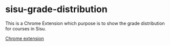 # sisu-grade-distribution
This is a Chrome Extension which purpose is to show the grade distribution for courses in Sisu.

[Chrome extension](https://chrome.google.com/webstore/detail/sisu-grade-distribution/jicnbkapmcgpbnegmkcgniabdnjfpaob)
